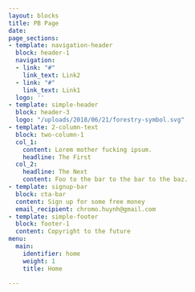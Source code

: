 ```yaml
---
layout: blocks
title: PB Page
date: 
page_sections:
- template: navigation-header
  block: header-1
  navigation:
  - link: "#"
    link_text: Link2
  - link: "#"
    link_text: Link1
  logo: ''
- template: simple-header
  block: header-3
  logo: "/uploads/2018/06/21/forestry-symbol.svg"
- template: 2-column-text
  block: two-column-1
  col_1:
    content: Lorem mother fucking ipsum.
    headline: The First
  col_2:
    headline: The Next
    content: Foo to the bar to the bar to the baz.
- template: signup-bar
  block: cta-bar
  content: Sign up for some free money
  email_recipient: chromo.huynh@gmail.com
- template: simple-footer
  block: footer-1
  content: Copyright to the future
menu:
  main:
    identifier: home
    weight: 1
    title: Home

---
```

